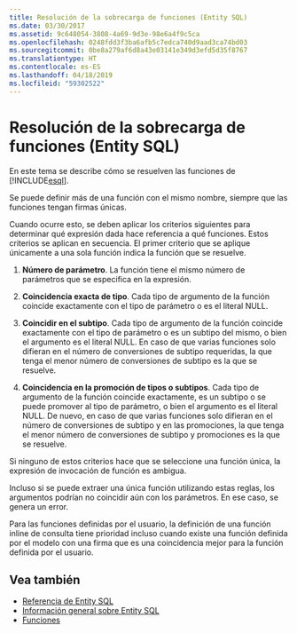 ```yaml
---
title: Resolución de la sobrecarga de funciones (Entity SQL)
ms.date: 03/30/2017
ms.assetid: 9c648054-3808-4a69-9d3e-98e6a4f9c5ca
ms.openlocfilehash: 0248fdd3f3ba6afb5c7edca740d9aad3ca74bd03
ms.sourcegitcommit: 0be8a279af6d8a43e03141e349d3efd5d35f8767
ms.translationtype: HT
ms.contentlocale: es-ES
ms.lasthandoff: 04/18/2019
ms.locfileid: "59302522"
---
```

# <a name="function-overload-resolution-entity-sql"></a>Resolución de la sobrecarga de funciones (Entity SQL)
En este tema se describe cómo se resuelven las funciones de [!INCLUDE[esql](../../../../../../includes/esql-md.md)].  
  
 Se puede definir más de una función con el mismo nombre, siempre que las funciones tengan firmas únicas.  
  
 Cuando ocurre esto, se deben aplicar los criterios siguientes para determinar qué expresión dada hace referencia a qué funciones. Estos criterios se aplican en secuencia. El primer criterio que se aplique únicamente a una sola función indica la función que se resuelve.  
  
1. **Número de parámetro**. La función tiene el mismo número de parámetros que se especifica en la expresión.  
  
2. **Coincidencia exacta de tipo**. Cada tipo de argumento de la función coincide exactamente con el tipo de parámetro o es el literal NULL.  
  
3. **Coincidir en el subtipo**. Cada tipo de argumento de la función coincide exactamente con el tipo de parámetro o es un subtipo del mismo, o bien el argumento es el literal NULL. En caso de que varias funciones solo difieran en el número de conversiones de subtipo requeridas, la que tenga el menor número de conversiones de subtipo es la que se resuelve.  
  
4. **Coincidencia en la promoción de tipos o subtipos**. Cada tipo de argumento de la función coincide exactamente, es un subtipo o se puede promover al tipo de parámetro, o bien el argumento es el literal NULL. De nuevo, en caso de que varias funciones solo difieran en el número de conversiones de subtipo y en las promociones, la que tenga el menor número de conversiones de subtipo y promociones es la que se resuelve.  
  
 Si ninguno de estos criterios hace que se seleccione una función única, la expresión de invocación de función es ambigua.  
  
 Incluso si se puede extraer una única función utilizando estas reglas, los argumentos podrían no coincidir aún con los parámetros. En ese caso, se genera un error.  
  
 Para las funciones definidas por el usuario, la definición de una función inline de consulta tiene prioridad incluso cuando existe una función definida por el modelo con una firma que es una coincidencia mejor para la función definida por el usuario.  
  
## <a name="see-also"></a>Vea también

- [Referencia de Entity SQL](../../../../../../docs/framework/data/adonet/ef/language-reference/entity-sql-reference.md)
- [Información general sobre Entity SQL](../../../../../../docs/framework/data/adonet/ef/language-reference/entity-sql-overview.md)
- [Funciones](../../../../../../docs/framework/data/adonet/ef/language-reference/functions-entity-sql.md)
